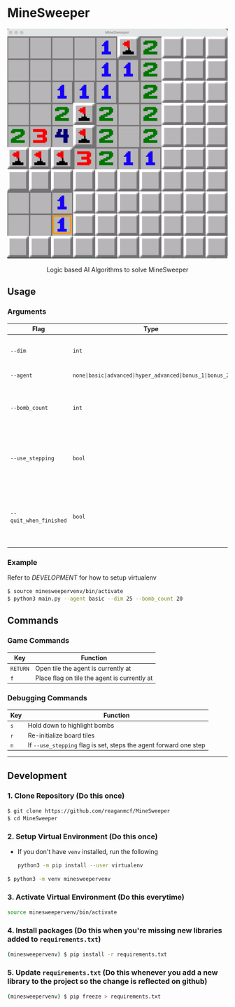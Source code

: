 # MineSweeper
<p align="center">
  <img src="./minesweeper.gif"/>
</p>
<p align="center">
    Logic based AI Algorithms to solve MineSweeper
</p>
<!--![](./minesweeper.gif) -->

## Usage

### Arguments

|Flag| Type | Description |
|----------|------|-------------|
|`--dim`|`int`|Dimension of the minesweeper board|
|`--agent`|`none\|basic\|advanced\|hyper_advanced\|bonus_1\|bonus_2`|Which agent to use|
|`--bomb_count`|`int`|Number of bombs to place randomly across the board|
|`--use_stepping`|`bool`|Whether or not to use wait for input between agent solving steps. Great for debuging|
| `--quit_when_finished`| `bool`|Whether you want pygames window to close when advanced agents are finished|

### Example
Refer to _DEVELOPMENT_ for how to setup virtualenv
```bash
$ source minesweepervenv/bin/activate
$ python3 main.py --agent basic --dim 25 --bomb_count 20
```

## Commands

### Game Commands
|Key|       Function             |
|---|----------------------------|
|`RETURN`|Open tile the agent is currently at|
|`f`|Place flag on tile the agent is currently at|


### Debugging Commands

|Key|       Function             |
|---|----------------------------|
|`s`|Hold down to highlight bombs|
|`r`|Re-initialize board tiles   |
|`n`|If `--use_stepping` flag is set, steps the agent forward one step|

---

## Development
### 1. Clone Repository (Do this once)
```bash
$ git clone https://github.com/reaganmcf/MineSweeper
$ cd MineSweeper
```

### 2. Setup Virtual Environment (Do this once)
- If you don't have `venv` installed, run the following
  ```bash
  python3 -m pip install --user virtualenv
  ```

```bash
$ python3 -m venv minesweepervenv
```

### 3. Activate Virtual Environment (Do this everytime)
```bash
source minesweepervenv/bin/activate
```

### 4. Install packages (Do this when you're missing new libraries added to `requirements.txt`)

```bash
(minesweepervenv) $ pip install -r requirements.txt
```

### 5. Update `requirements.txt` (Do this whenever you add a new library to the project so the change is reflected on github)
```bash
(minesweepervenv) $ pip freeze > requirements.txt
```
